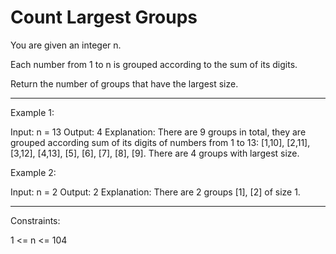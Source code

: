 # Count Largest Groups

You are given an integer n.

Each number from 1 to n is grouped according to the sum of its digits.

Return the number of groups that have the largest size.


---

Example 1:

Input: n = 13
Output: 4
Explanation: There are 9 groups in total, they are grouped according sum of its digits of numbers from 1 to 13:
[1,10], [2,11], [3,12], [4,13], [5], [6], [7], [8], [9].
There are 4 groups with largest size.


Example 2:

Input: n = 2
Output: 2
Explanation: There are 2 groups [1], [2] of size 1.

---

Constraints:

1 <= n <= 104